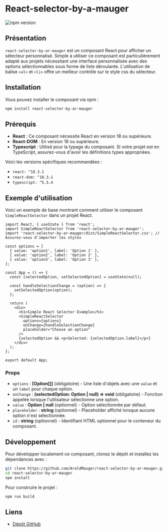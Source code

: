 
# React-selector-by-a-mauger

![npm version](https://img.shields.io/npm/v/react-selector-by-ar-mauger)

## Présentation

`react-selector-by-ar-mauger` est un composant React pour afficher un sélecteur personnalisé. Simple à utiliser ce composant est particulièrement adapté aux projets nécessitant une interface personnalisée avec des options sélectionnables sous forme de liste déroulante. L'utilisation de balise `<ul>` et `<li>` offre un meilleur contrôle sur le style css du sélecteur. 

## Installation

Vous pouvez installer le composant via npm :

```bash
npm install react-selector-by-ar-mauger
```

## Prérequis

- **React** : Ce composant nécessite React en version 18 ou supérieure.
- **React-DOM** : En version 18 ou supérieure.
- **Typescript** : Utilisé pour la typage du composant. Si votre projet est en TypeScript, assurez-vous d'avoir les définitions types appropriées.

Voici les versions spécifiques recommandées :

- `react: ^18.3.1`
- `react-dom: ^18.3.1`
- `typescript: ^5.5.4`

## Exemple d'utilisation

Voici un exemple de base montrant comment utiliser le composant `SimpleReactSelector` dans un projet React.

```tsx
import React, { useState } from 'react';
import SimpleReactSelector from 'react-selector-by-ar-mauger';
import 'react-selector-by-ar-mauger/dist/SimpleReactSelector.css'; // Assurez-vous d'importer les styles

const options = [
  { value: 'option1', label: 'Option 1' },
  { value: 'option2', label: 'Option 2' },
  { value: 'option3', label: 'Option 3' },
];

const App = () => {
  const [selectedOption, setSelectedOption] = useState(null);

  const handleSelectionChange = (option) => {
    setSelectedOption(option);
  };

  return (
    <div>
      <h1>Simple React Selector Example</h1>
      <SimpleReactSelector 
        options={options} 
        onChange={handleSelectionChange} 
        placeholder="Choose an option"
      />
      {selectedOption && <p>Selected: {selectedOption.label}</p>}
    </div>
  );
};

export default App;
```

### Props

- `options` : **[Option[]]** (obligatoire) - Une liste d'objets avec une `value` et un `label` pour chaque option.
- `onChange` : **(selectedOption: Option | null) => void** (obligatoire) - Fonction appelée lorsque l'utilisateur sélectionne une option.
- `value` : **Option | null** (optionnel) - Option sélectionnée par défaut.
- `placeholder` : **string** (optionnel) - Placeholder affiché lorsque aucune option n'est sélectionnée.
- `id` : **string** (optionnel) - Identifiant HTML optionnel pour le conteneur du composant.

## Développement

Pour développer localement ce composant, clonez le dépôt et installez les dépendances avec :

```bash
git clone https://github.com/AroldMauger/react-selector-by-ar-mauger.git
cd react-selector-by-ar-mauger
npm install
```

Pour construire le projet :

```bash
npm run build
```



## Liens

- [Dépôt GitHub](https://github.com/AroldMauger/react-selector-by-ar-mauger.git)
